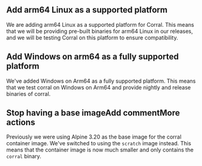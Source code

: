 ## Add arm64 Linux as a supported platform

We are adding arm64 Linux as a supported platform for Corral. This means that we will be providing pre-built binaries for arm64 Linux in our releases, and we will be testing Corral on this platform to ensure compatibility.

## Add Windows on arm64 as a fully supported platform

We've added Windows on Arm64 as a fully supported platform. This means that we test corral on Windows on Arm64 and provide nightly and release binaries of corral.

## Stop having a base imageAdd commentMore actions

Previously we were using Alpine 3.20 as the base image for the corral container image. We've switched to using the `scratch` image instead. This means that the container image is now much smaller and only contains the `corral` binary.

